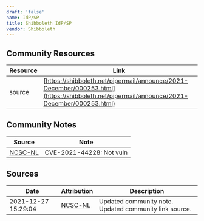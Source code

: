 ```yaml
---
draft: 'false'
name: IdP/SP
title: Shibboleth IdP/SP
vendor: Shibboleth
---
```



## Community Resources
| Resource | Link |
| --- | --- |
| source | [https://shibboleth.net/pipermail/announce/2021-December/000253.html](https://shibboleth.net/pipermail/announce/2021-December/000253.html) |

## Community Notes
| Source | Note |
| --- | --- |
| [NCSC-NL](https://github.com/NCSC-NL/log4shell/blob/main/software/README.md) | CVE-2021-44228: Not vuln </ul> |

## Sources
| Date | Attribution | Description |
| --- | --- | --- |
| 2021-12-27 15:29:04 | [NCSC-NL](https://github.com/NCSC-NL/log4shell/blob/main/software/README.md) | Updated community note. Updated community link source.  |
